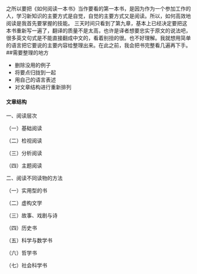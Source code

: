 之所以要把《如何阅读一本书》当作要看的第一本书，是因为作为一个参加工作的人，学习新知识的主要方式是自觉，自觉的主要方式又是阅读。所以，如何高效地阅读是我首先要掌握的技能。
三天时间只看到了第九章，基本上已经决定要把这本书重新写一遍了，翻译的质量不是太高，也许是译者想要忠实于原文的说法吧，很多英文句式是不能直接翻成中文的，看着别扭的很。也不好理解。我就想用简单的语言把它要说的主要内容给整理出来。在此之前，我会把书完整看几遍再下手。
##需要整理的地方
- 删除没用的例子
- 将要点归拢到一起
- 用自己的语言表述
- 对文章结构进行重新排列

#### 文章结构

一、阅读层次

（一）基础阅读

（二）检视阅读

（三）分析阅读

（四）主题阅读

二、阅读不同读物的方法

（一）实用型的书

（二）虚构文学

（三）故事、戏剧与诗

（四）历史书

（五）科学与数学书

（六）哲学书

（七）社会科学书
